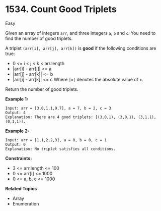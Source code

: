 # 1534. Count Good Triplets

Easy

Given an array of integers `arr`, and three integers `a`, `b` and `c`. You need to find the number of good triplets.

A triplet `(arr[i], arr[j], arr[k])` is **good** if the following conditions are true:

- 0 <= i < j < k < arr.length
- |arr[i] - arr[j]| <= a
- |arr[j] - arr[k]| <= b
- |arr[i] - arr[k]| <= c
Where `|x|` denotes the absolute value of `x`.

Return the number of good triplets.

 

**Example 1:**
```
Input: arr = [3,0,1,1,9,7], a = 7, b = 2, c = 3
Output: 4
Explanation: There are 4 good triplets: [(3,0,1), (3,0,1), (3,1,1), (0,1,1)].
```
**Example 2:**
```
Input: arr = [1,1,2,2,3], a = 0, b = 0, c = 1
Output: 0
Explanation: No triplet satisfies all conditions.
 ```

**Constraints:**

- 3 <= arr.length <= 100
- 0 <= arr[i] <= 1000
- 0 <= a, b, c <= 1000

**Related Topics**
- Array
- Enumeration